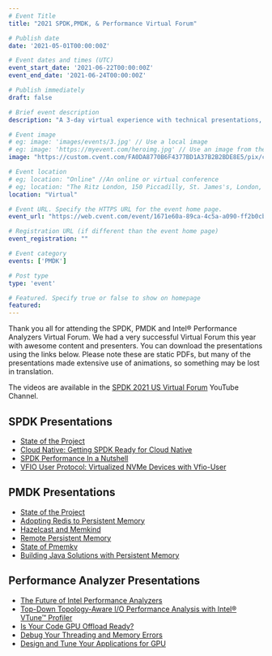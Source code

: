 ```yaml
---
# Event Title
title: "2021 SPDK,PMDK, & Performance Virtual Forum"

# Publish date
date: '2021-05-01T00:00:00Z'

# Event dates and times (UTC)
event_start_date: '2021-06-22T00:00:00Z'
event_end_date: '2021-06-24T00:00:00Z'

# Publish immediately
draft: false

# Brief event description
description: "A 3-day virtual experience with technical presentations, engaging demo, and interactive sessions with industry leaders, experts, developers, and user communities."

# Event image
# eg: image: 'images/events/3.jpg' // Use a local image
# eg: image: 'https://myevent.com/heroimg.jpg' // Use an image from the event website
image: "https://custom.cvent.com/FA0DA8770B6F4377BD1A37B2B2BDE8E5/pix/cb7514d36fa64eb8b286e9f30f682813.png"

# Event location
# eg; location: "Online" //An online or virtual conference
# eg; location: "The Ritz London, 150 Piccadilly, St. James's, London, W1J 9BR, UK" // A physical address
location: "Virtual"

# Event URL. Specify the HTTPS URL for the event home page.
event_url: "https://web.cvent.com/event/1671e60a-89ca-4c5a-a090-ff2b0cb7801c/summary?locale=en-US&tm=rC7Hc79kAKX6H6m7FfSimh8a-Ado4rQnp-jzF3ovAw0"

# Registration URL (if different than the event home page)
event_registration: ""

# Event category
events: ['PMDK']

# Post type
type: 'event'

# Featured. Specify true or false to show on homepage
featured: 
---
```


Thank you all for attending the SPDK, PMDK and Intel® Performance Analyzers Virtual Forum. We had a very successful Virtual Forum this year with awesome content and presenters. You can download the presentations using the links below. Please note these are static PDFs, but many of the presentations made extensive use of animations, so something may be lost in translation.

The videos are available in the [SPDK 2021 US Virtual Forum](https://www.youtube.com/playlist?list=PL4eJZ5XvN_LQ91sA7PBXiUEYtbTMEFUy1) YouTube Channel.

## SPDK Presentations

- [State of the Project](https://ci.spdk.io/download/2021-virtual-forum-us/Topic_1_2021_US_SPDK_PMDK_Analyzers_Virtual_Forum_SPDK_State_Of_The_Union_Intel_Jim.pdf)
- [Cloud Native: Getting SPDK Ready for Cloud Native](https://ci.spdk.io/download/2021-virtual-forum-us/Topic_2_2021_US_SPDK_PMDK_Analyzers_Virtual_Forum_SPDK_Getting_SPDK_Ready_for_Cloud_Native_Intel_Ben_and_Paul.pdf)
- [SPDK Performance In a Nutshell](https://ci.spdk.io/download/2021-virtual-forum-us/Topic_3_2021_US_SPDK_PMDK_Analyzers_Virtual_Forum_SPDK_Performance_In_a_Nutshell_Intel_Karol_and_John.pdf)
- [VFIO User Protocol: Virtualized NVMe Devices with Vfio-User](https://ci.spdk.io/download/2021-virtual-forum-us/Topic_4_2021_US_SPDK_PMDK_Analyzers_Virtual_Forum_VFIO_User_Protocol_Intel_Ben_And_Nutanix_Thanos.pdf)

## PMDK Presentations

- [State of the Project](https://ci.spdk.io/download/2021-virtual-forum-us/Topic_1_2021_PMDK_State_of_PMDK_Andy_Piotr.pdf)
- [Adopting Redis to Persistent Memory](https://ci.spdk.io/download/2021-virtual-forum-us/Topic_2_2021_PMDK_Adopting_Redis_to_Persistent_Memory_Jakub_Schmiegel.pdf)
- [Hazelcast and Memkind](https://ci.spdk.io/download/2021-virtual-forum-us/Topic_3_2021_PMDK_Hazelcast_Memkind_Zoltan_Michal.pdf)
- [Remote Persistent Memory](https://ci.spdk.io/download/2021-virtual-forum-us/Topic_4_2021_PMDK_Remote_PMEM_Tomasz_Gromadzki.pdf)
- [State of Pmemkv](https://ci.spdk.io/download/2021-virtual-forum-us/Topic_5_2021_PMDK_State_of_pmemkv_Pawel_Igor.pdf)
- [Building Java Solutions with Persistent Memory](https://ci.spdk.io/download/2021-virtual-forum-us/Topic_6_2021_PMDK_Building_Java_Solutions_with_PMEM_Olasoji_Denloye.pdf)

## Performance Analyzer Presentations

- [The Future of Intel Performance Analyzers](https://ci.spdk.io/download/2021-virtual-forum-us/Topic_1_2021_Performance_Analyzers_The_Future_of_Intel_Performance_Analyzers_Sri_Ilias.pdf)
- [Top-Down Topology-Aware I/O Performance Analysis with Intel® VTune™ Profiler](https://ci.spdk.io/download/2021-virtual-forum-us/Topic_2_2021_Performance_Analyzers_Top-Down_Topology-Aware_IO_Performance_Analysis_with_Intel_VTune_Profiler.pdf)
- [Is Your Code GPU Offload Ready?](https://ci.spdk.io/download/2021-virtual-forum-us/Topic_4_2021_Performance_Analyzers_Optimization_and_Prototyping_of_Code_with_Intel_Advisor_Cory.pdf)
- [Debug Your Threading and Memory Errors](https://ci.spdk.io/download/2021-virtual-forum-us/Topic_5_2021_Performance_Analyzers_Debug_your_Threading_and_Memory_Errors_Kevin.pdf)
- [Design and Tune Your Applications for GPU](https://ci.spdk.io/download/2021-virtual-forum-us/Topic_6_2021_Performance_Analyzers_Design_and_Tune_Applications_for_GPU_Workshop_Cory_Jennifer.pdf)


